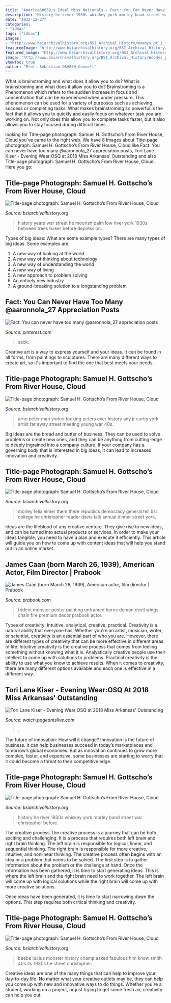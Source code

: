 ```yaml
---
title: "America&#039;s Ideal Miss Nationals - Fact: You Can Never Have Too Many @aaronnola_27 Appreciation Posts"
description: "History he river 1930s whiskey york morley band street war christopher before"
date: "2022-12-27"
categories:
- "ideas"
tags: ["ideas"]
images:
- "http://www.bsiarchivalhistory.org/BSI_Archival_History/Woodys_pt_1_files/droppedImage_7.png"
featuredImage: "http://www.bsiarchivalhistory.org/BSI_Archival_History/Woodys_pt_1_files/droppedImage_9.png"
featured_image: "http://www.bsiarchivalhistory.org/BSI_Archival_History/Woodys_pt_1_files/droppedImage_6.jpg"
image: "http://www.bsiarchivalhistory.org/BSI_Archival_History/Woodys_pt_1_files/droppedImage_7.png"
ShowToc: true
author: "Prof. Sebastian O&#039;Connell"
---
```



What is brainstroming and what does it allow you to do?
What is brainstroming and what does it allow you to do? Brainstroming is a Phenomenon which refers to the sudden increase in focus and concentration that can be experienced when under pressure. This phenomenon can be used for a variety of purposes such as achieving success or completing tasks. What makes brainstroming so powerful is the fact that it allows you to quickly and easily focus on whatever task you are working on. Not only does this allow you to complete tasks faster, but it also allows you to stay focused during difficult times.

	

		
looking for Title-page photograph: Samuel H. Gottscho’s From River House, Cloud you've came to the right web. We have 8 Images about Title-page photograph: Samuel H. Gottscho’s From River House, Cloud like Fact: You can never have too many @aaronnola_27 appreciation posts, Tori Lane Kiser - Evening Wear:OSQ at 2018 Miss Arkansas&#039; Outstanding and also Title-page photograph: Samuel H. Gottscho’s From River House, Cloud. Here you go:
		
    
## Title-page Photograph: Samuel H. Gottscho’s From River House, Cloud

<img loading=lazy src="http://www.bsiarchivalhistory.org/BSI_Archival_History/Woodys_pt_1_files/droppedImage_13.jpg" onerror="this.onerror=null;this.src='https://tse3.mm.bing.net/th?id=OIP.Ian6nR3ZLVsyPcRSffaLkQHaDx&amp;pid=15.1';" alt="Title-page photograph: Samuel H. Gottscho’s From River House, Cloud">

_Source: bsiarchivalhistory.org_

>history years war street he moorish palm low river york 1930s between trees baker before depression. 

	

Types of big ideas: What are some example types?
There are many types of big ideas. Some examples are:
1. A new way of looking at the world 
2. A new way of thinking about technology 
3. A new way of understanding the world 
4. A new way of living 
5. A new approach to problem solving 
6. An entirely new industry 
7. A ground-breaking solution to a longstanding problem 

    
## Fact: You Can Never Have Too Many @aaronnola_27 Appreciation Posts

<img loading=lazy src="https://i.pinimg.com/474x/0a/a7/5a/0aa75ad502a9c90df0c723437ae61f3c.jpg" onerror="this.onerror=null;this.src='https://tse2.mm.bing.net/th?id=OIP.TrCs1NmSDXhJQ3hSJ73jcAAAAA&amp;pid=15.1';" alt="Fact: You can never have too many @aaronnola_27 appreciation posts">

_Source: pinterest.com_

>sack. 

	

Creative art is a way to express yourself and your ideas. It can be found in all forms, from paintings to sculptures. There are many different ways to create art, so it's important to find the one that best meets your needs.

    
## Title-page Photograph: Samuel H. Gottscho’s From River House, Cloud

<img loading=lazy src="http://www.bsiarchivalhistory.org/BSI_Archival_History/Woodys_pt_1_files/droppedImage_7.png" onerror="this.onerror=null;this.src='https://tse2.mm.bing.net/th?id=OIP.3j3_dtvEa12qg0JykDg2pAAAAA&amp;pid=15.1';" alt="Title-page photograph: Samuel H. Gottscho’s From River House, Cloud">

_Source: bsiarchivalhistory.org_

>arno peter man yorker looking peters ever history any jr curtis york artist far away street meeting young war 40s. 

	

Big ideas are the bread and butter of business. They can be used to solve problems or create new ones, and they can be anything from cutting-edge to deeply ingrained into a company culture. If your company has a governing body that is interested in big ideas, it can lead to increased innovation and creativity.

    
## Title-page Photograph: Samuel H. Gottscho’s From River House, Cloud

<img loading=lazy src="http://www.bsiarchivalhistory.org/BSI_Archival_History/Woodys_pt_1_files/droppedImage_20.jpg" onerror="this.onerror=null;this.src='https://tse2.mm.bing.net/th?id=OIP.XOwXs1em1u0gKi6om263-AAAAA&amp;pid=15.1';" alt="Title-page photograph: Samuel H. Gottscho’s From River House, Cloud">

_Source: bsiarchivalhistory.org_

>morley felix elmer them there republics democracy general tell bsi college he christopher reader davis talk annual dinner street york. 

	

Ideas are the lifeblood of any creative venture. They give rise to new ideas, and can be turned into actual products or services. In order to make your ideas tangible, you need to have a plan and execute it efficiently. This article will guide you on how to come up with content ideas that will help you stand out in an online market.

    
## James Caan (born March 26, 1939), American Actor, Film Director | Prabook

<img loading=lazy src="https://prabook.com/web/show-photo.jpg?id=1275803" onerror="this.onerror=null;this.src='https://tse1.mm.bing.net/th?id=OIP.FWlikgCh8ubgVrehJJyebwAAAA&amp;pid=15.1';" alt="James Caan (born March 26, 1939), American actor, film director | Prabook">

_Source: prabook.com_

>trident monster poster painting unframed horns demon devil wings chain fire premium decor prabook actor. 

	

Types of creativity: Intuitive, analytical, creative, practical.
Creativity is a natural ability that everyone has. Whether you're an artist, musician, writer, or scientist, creativity is an essential part of who you are. However, there are different types of creativity that can be more effective in different areas of life. Intuitive creativity is the creative process that comes from feeling something without knowing what it is. Analystically creative people use their intellect to come up with solutions to problems. Practical creativity is the ability to use what you know to achieve results. When it comes to creativity, there are many different options available and each one is effective in a different way.

    
## Tori Lane Kiser - Evening Wear:OSQ At 2018 Miss Arkansas&#039; Outstanding

<img loading=lazy src="https://alpha.uscreencdn.com/1110xnull/images/programs/331209/horizontal/big_thumbnail.jpg" onerror="this.onerror=null;this.src='https://tse1.mm.bing.net/th?id=OIP.C3I2jnVYsLXRwCcy0yb1xwHaEN&amp;pid=15.1';" alt="Tori Lane Kiser - Evening Wear:OSQ at 2018 Miss Arkansas&#039; Outstanding">

_Source: watch.pageantslive.com_

>. 

	

The future of innovation: How will it change?
Innovation is the future of business. It can help businesses succeed in today’s marketplaces and tomorrow’s global economies. But as innovation continues to grow more complex, faster, and expensive, some businesses are starting to worry that it could become a threat to their competitive edge.

    
## Title-page Photograph: Samuel H. Gottscho’s From River House, Cloud

<img loading=lazy src="http://www.bsiarchivalhistory.org/BSI_Archival_History/Woodys_pt_1_files/droppedImage_6.jpg" onerror="this.onerror=null;this.src='https://tse4.mm.bing.net/th?id=OIP.xuKVR7USLY4vQdB3z26TOgHaEh&amp;pid=15.1';" alt="Title-page photograph: Samuel H. Gottscho’s From River House, Cloud">

_Source: bsiarchivalhistory.org_

>history he river 1930s whiskey york morley band street war christopher before. 

	

The creative process
The creative process is a journey that can be both exciting and challenging. It is a process that requires both left brain and right brain thinking. The left brain is responsible for logical, linear, and sequential thinking. The right brain is responsible for more creative, intuitive, and nonlinear thinking.
The creative process often begins with an idea or a problem that needs to be solved. The first step is to gather information about the problem or the challenge at hand. Once the information has been gathered, it is time to start generating ideas. This is where the left brain and the right brain need to work together. The left brain will come up with logical solutions while the right brain will come up with more creative solutions.

Once ideas have been generated, it is time to start narrowing down the options. This step requires both critical thinking and creativity.

    
## Title-page Photograph: Samuel H. Gottscho’s From River House, Cloud

<img loading=lazy src="http://www.bsiarchivalhistory.org/BSI_Archival_History/Woodys_pt_1_files/droppedImage_9.png" onerror="this.onerror=null;this.src='https://tse4.mm.bing.net/th?id=OIP.XqMrxJKXdCuMyaOe7hZ21AAAAA&amp;pid=15.1';" alt="Title-page photograph: Samuel H. Gottscho’s From River House, Cloud">

_Source: bsiarchivalhistory.org_

>beebe lucius monster history champ asked fabulous him know smith 40s its 1930s he street christopher. 

	

Creative ideas are one of the many things that can help to improve your day-to-day life. No matter what your creative outlets may be, they can help you come up with new and innovative ways to do things. Whether you're a student, working on a project, or just trying to get some fresh air, creativity can help you out.

